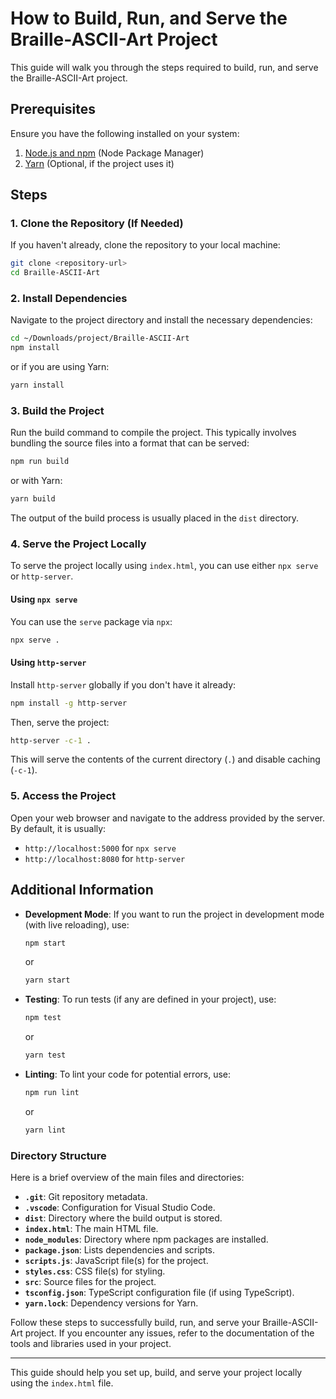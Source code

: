 # How to Build, Run, and Serve the Braille-ASCII-Art Project

This guide will walk you through the steps required to build, run, and serve the Braille-ASCII-Art project.

## Prerequisites

Ensure you have the following installed on your system:

1. [Node.js and npm](https://nodejs.org/) (Node Package Manager)
2. [Yarn](https://yarnpkg.com/) (Optional, if the project uses it)

## Steps

### 1. Clone the Repository (If Needed)
If you haven't already, clone the repository to your local machine:
```bash
git clone <repository-url>
cd Braille-ASCII-Art
```

### 2. Install Dependencies
Navigate to the project directory and install the necessary dependencies:
```bash
cd ~/Downloads/project/Braille-ASCII-Art
npm install
```
or if you are using Yarn:
```bash
yarn install
```

### 3. Build the Project
Run the build command to compile the project. This typically involves bundling the source files into a format that can be served:
```bash
npm run build
```
or with Yarn:
```bash
yarn build
```
The output of the build process is usually placed in the `dist` directory.

### 4. Serve the Project Locally
To serve the project locally using `index.html`, you can use either `npx serve` or `http-server`.

#### Using `npx serve`
You can use the `serve` package via `npx`:
```bash
npx serve .
```

#### Using `http-server`
Install `http-server` globally if you don't have it already:
```bash
npm install -g http-server
```
Then, serve the project:
```bash
http-server -c-1 .
```
This will serve the contents of the current directory (`.`) and disable caching (`-c-1`).

### 5. Access the Project
Open your web browser and navigate to the address provided by the server. By default, it is usually:
- `http://localhost:5000` for `npx serve`
- `http://localhost:8080` for `http-server`

## Additional Information

- **Development Mode**: If you want to run the project in development mode (with live reloading), use:
  ```bash
  npm start
  ```
  or
  ```bash
  yarn start
  ```

- **Testing**: To run tests (if any are defined in your project), use:
  ```bash
  npm test
  ```
  or
  ```bash
  yarn test
  ```

- **Linting**: To lint your code for potential errors, use:
  ```bash
  npm run lint
  ```
  or
  ```bash
  yarn lint
  ```

### Directory Structure
Here is a brief overview of the main files and directories:
- **`.git`**: Git repository metadata.
- **`.vscode`**: Configuration for Visual Studio Code.
- **`dist`**: Directory where the build output is stored.
- **`index.html`**: The main HTML file.
- **`node_modules`**: Directory where npm packages are installed.
- **`package.json`**: Lists dependencies and scripts.
- **`scripts.js`**: JavaScript file(s) for the project.
- **`styles.css`**: CSS file(s) for styling.
- **`src`**: Source files for the project.
- **`tsconfig.json`**: TypeScript configuration file (if using TypeScript).
- **`yarn.lock`**: Dependency versions for Yarn.

Follow these steps to successfully build, run, and serve your Braille-ASCII-Art project. If you encounter any issues, refer to the documentation of the tools and libraries used in your project.

---

This guide should help you set up, build, and serve your project locally using the `index.html` file.
